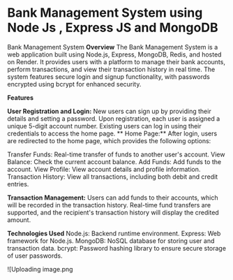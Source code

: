 # Bank Management System using Node Js , Express JS and MongoDB

Bank Management System
**Overview**
The Bank Management System is a web application built using Node.js, Express, MongoDB, Redis, and hosted on Render. It provides users with a platform to manage their bank accounts, perform transactions, and view their transaction history in real time. The system features secure login and signup functionality, with passwords encrypted using bcrypt for enhanced security.


**Features**

**User Registration and Login:**
New users can sign up by providing their details and setting a password.
Upon registration, each user is assigned a unique 5-digit account number.
Existing users can log in using their credentials to access the home page.
**
Home Page:**
After login, users are redirected to the home page, which provides the following options:

Transfer Funds: Real-time transfer of funds to another user's account.
View Balance: Check the current account balance.
Add Funds: Add funds to the account.
View Profile: View account details and profile information.
Transaction History: View all transactions, including both debit and credit entries.

**Transaction Management:**
Users can add funds to their accounts, which will be recorded in the transaction history.
Real-time fund transfers are supported, and the recipient's transaction history will display the credited amount.

**Technologies Used**
Node.js: Backend runtime environment.
Express: Web framework for Node.js.
MongoDB: NoSQL database for storing user and transaction data.
bcrypt: Password hashing library to ensure secure storage of user passwords.

![Uploading image.png


